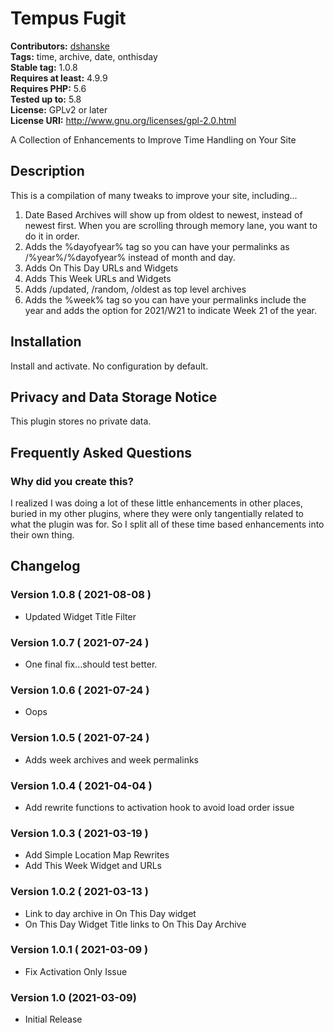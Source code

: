 # Tempus Fugit #
**Contributors:** [dshanske](https://profiles.wordpress.org/dshanske)  
**Tags:** time, archive, date, onthisday  
**Stable tag:** 1.0.8  
**Requires at least:** 4.9.9  
**Requires PHP:** 5.6  
**Tested up to:** 5.8  
**License:** GPLv2 or later  
**License URI:** http://www.gnu.org/licenses/gpl-2.0.html  

A Collection of Enhancements to Improve Time Handling on Your Site

## Description ##

This is a compilation of many tweaks to improve your site, including...

1. Date Based Archives will show up from oldest to newest, instead of newest first. When you are scrolling through memory lane, you want to do it in order.
2. Adds the %dayofyear% tag so you can have your permalinks as /%year%/%dayofyear% instead of month and day.
3. Adds On This Day URLs and Widgets
4. Adds This Week URLs and Widgets
5. Adds /updated, /random, /oldest as top level archives
6. Adds the %week% tag so you can have your permalinks include the year and adds the option for 2021/W21 to indicate Week 21 of the year.


## Installation ##

Install and activate. No configuration by default.

## Privacy and Data Storage Notice ##

This plugin stores no private data.

## Frequently Asked Questions ##

### Why did you create this? ###

I realized I was doing a lot of these little enhancements in other places, buried in my other plugins, where they were only tangentially related to what the plugin was for.
So I split all of these time based enhancements into their own thing.

## Changelog ##

### Version 1.0.8 ( 2021-08-08 ) ###
* Updated Widget Title Filter

### Version 1.0.7 ( 2021-07-24 ) ###
* One final fix...should test better.

### Version 1.0.6 ( 2021-07-24 ) ###
* Oops

### Version 1.0.5 ( 2021-07-24 ) ###
* Adds week archives and week permalinks

### Version 1.0.4 ( 2021-04-04 ) ###
* Add rewrite functions to activation hook to avoid load order issue

### Version 1.0.3 ( 2021-03-19 ) ###
* Add Simple Location Map Rewrites
* Add This Week Widget and URLs

### Version 1.0.2 ( 2021-03-13 ) ###
* Link to day archive in On This Day widget
* On This Day Widget Title links to On This Day Archive

### Version 1.0.1 ( 2021-03-09 ) ###
* Fix Activation Only Issue

### Version 1.0 (2021-03-09) ###
* Initial Release
